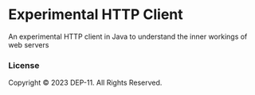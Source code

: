 # Experimental HTTP Client
An experimental HTTP client in Java to understand the inner workings of web servers

### License
Copyright &copy; 2023 DEP-11. All Rights Reserved.
